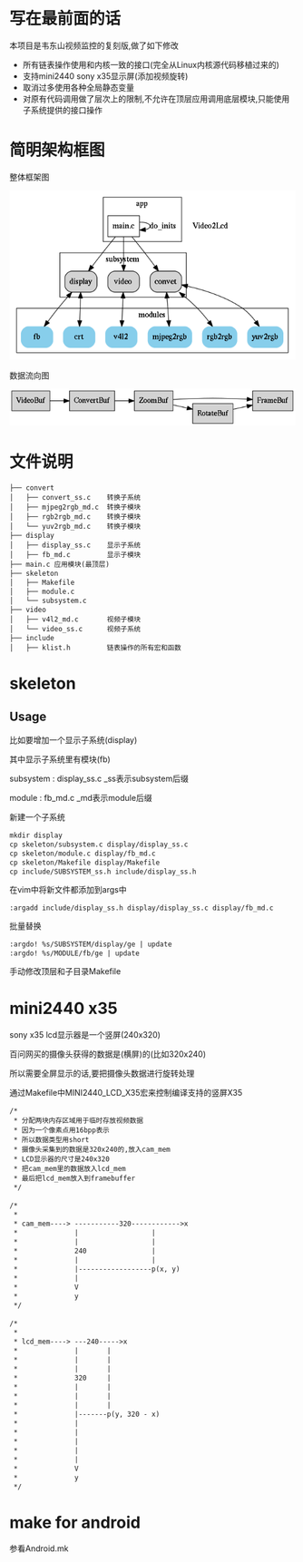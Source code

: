 # 写在最前面的话

本项目是韦东山视频监控的复刻版,做了如下修改

- 所有链表操作使用和内核一致的接口(完全从Linux内核源代码移植过来的)
- 支持mini2440 sony x35显示屏(添加视频旋转)
- 取消过多使用各种全局静态变量
- 对原有代码调用做了层次上的限制,不允许在顶层应用调用底层模块,只能使用子系统提供的接口操作

# 简明架构框图

整体框架图

![block](./block.png)

数据流向图

![buffers](./buffers.png)

# 文件说明

```shell
├── convert
│   ├── convert_ss.c	转换子系统
│   ├── mjpeg2rgb_md.c  转换子模块
│   ├── rgb2rgb_md.c    转换子模块
│   └── yuv2rgb_md.c    转换子模块
├── display
│   ├── display_ss.c 	显示子系统
│   ├── fb_md.c			显示子模块
├── main.c 应用模块(最顶层)
├── skeleton
│   ├── Makefile
│   ├── module.c
│   └── subsystem.c
├── video
│   ├── v4l2_md.c		视频子模块
│   └── video_ss.c 		视频子系统
├── include
│   ├── klist.h			链表操作的所有宏和函数
```

# skeleton

## Usage

比如要增加一个显示子系统(display)

其中显示子系统里有模块(fb)

subsystem : display_ss.c _ss表示subsystem后缀

module : fb_md.c _md表示module后缀

新建一个子系统

	mkdir display
	cp skeleton/subsystem.c display/display_ss.c
	cp skeleton/module.c display/fb_md.c
	cp skeleton/Makefile display/Makefile
	cp include/SUBSYSTEM_ss.h include/display_ss.h

在vim中将新文件都添加到args中

	:argadd include/display_ss.h display/display_ss.c display/fb_md.c

批量替换

	:argdo! %s/SUBSYSTEM/display/ge | update
	:argdo! %s/MODULE/fb/ge | update

手动修改顶层和子目录Makefile

# mini2440 x35

sony x35 lcd显示器是一个竖屏(240x320)

百问网买的摄像头获得的数据是(横屏)的(比如320x240)

所以需要全屏显示的话,要把摄像头数据进行旋转处理

通过Makefile中MINI2440_LCD_X35宏来控制编译支持的竖屏X35

```shell
/*
 * 分配两块内存区域用于临时存放视频数据
 * 因为一个像素点用16bpp表示
 * 所以数据类型用short
 * 摄像头采集到的数据是320x240的,放入cam_mem
 * LCD显示器的尺寸是240x320
 * 把cam_mem里的数据放入lcd_mem
 * 最后把lcd_mem放入到framebuffer
 */

/*
 *
 * cam_mem---->	-----------320------------>x
 * 				|                  |
 * 				|                  |
 * 				240                |
 *              |                  |
 * 				|------------------p(x, y)
 * 				|
 * 				V
 * 				y
 */

/*
 *
 * lcd_mem---->	---240----->x
 * 				|       |
 * 				|       |
 * 				|       |
 * 				320     |
 * 				|       |
 * 				|       |
 * 				|       |
 * 				|-------p(y, 320 - x)
 * 				|
 * 				|
 * 				|
 * 				|
 * 				|
 * 				V
 * 				y
 */
```
# make for android

参看Android.mk

